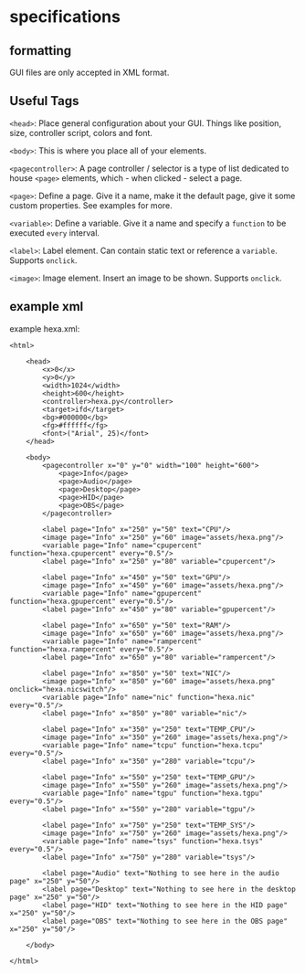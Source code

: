 # specifications

## formatting
GUI files are only accepted in XML format.


## Useful Tags
`<head>`:
    Place general configuration about your GUI. Things like position, size, controller script, colors and font.

`<body>`:
    This is where you place all of your elements.

`<pagecontroller>`:
    A page controller / selector is a type of list dedicated to house `<page>` elements, which - when clicked - select a page.

`<page>`:
    Define a page. Give it a name, make it the default page, give it some custom properties. See examples for more.

`<variable>`:
    Define a variable. Give it a name and specify a `function` to be executed `every` interval.

`<label>`:
    Label element. Can contain static text or reference a `variable`. Supports `onclick`.

`<image>`:
    Image element. Insert an image to be shown. Supports `onclick`.




## example xml
example hexa.xml:

    <html>

        <head>
            <x>0</x>
            <y>0</y>
            <width>1024</width>
            <height>600</height>
            <controller>hexa.py</controller>
            <target>ifd</target>
            <bg>#000000</bg>
            <fg>#ffffff</fg>
            <font>("Arial", 25)</font>
        </head>

        <body>
            <pagecontroller x="0" y="0" width="100" height="600">
                <page>Info</page>
                <page>Audio</page>
                <page>Desktop</page>
                <page>HID</page>
                <page>OBS</page>
            </pagecontroller>
            
            <label page="Info" x="250" y="50" text="CPU"/>
            <image page="Info" x="250" y="60" image="assets/hexa.png"/>
            <variable page="Info" name="cpupercent" function="hexa.cpupercent" every="0.5"/>
            <label page="Info" x="250" y="80" variable="cpupercent"/>
            
            <label page="Info" x="450" y="50" text="GPU"/>
            <image page="Info" x="450" y="60" image="assets/hexa.png"/>
            <variable page="Info" name="gpupercent" function="hexa.gpupercent" every="0.5"/>
            <label page="Info" x="450" y="80" variable="gpupercent"/>

            <label page="Info" x="650" y="50" text="RAM"/>
            <image page="Info" x="650" y="60" image="assets/hexa.png"/>
            <variable page="Info" name="rampercent" function="hexa.rampercent" every="0.5"/>
            <label page="Info" x="650" y="80" variable="rampercent"/>

            <label page="Info" x="850" y="50" text="NIC"/>
            <image page="Info" x="850" y="60" image="assets/hexa.png" onclick="hexa.nicswitch"/>
            <variable page="Info" name="nic" function="hexa.nic" every="0.5"/>
            <label page="Info" x="850" y="80" variable="nic"/>

            <label page="Info" x="350" y="250" text="TEMP_CPU"/>
            <image page="Info" x="350" y="260" image="assets/hexa.png"/>
            <variable page="Info" name="tcpu" function="hexa.tcpu" every="0.5"/>
            <label page="Info" x="350" y="280" variable="tcpu"/>
            
            <label page="Info" x="550" y="250" text="TEMP_GPU"/>
            <image page="Info" x="550" y="260" image="assets/hexa.png"/>
            <variable page="Info" name="tgpu" function="hexa.tgpu" every="0.5"/>
            <label page="Info" x="550" y="280" variable="tgpu"/>

            <label page="Info" x="750" y="250" text="TEMP_SYS"/>
            <image page="Info" x="750" y="260" image="assets/hexa.png"/>
            <variable page="Info" name="tsys" function="hexa.tsys" every="0.5"/>
            <label page="Info" x="750" y="280" variable="tsys"/>

            <label page="Audio" text="Nothing to see here in the audio page" x="250" y="50"/>
            <label page="Desktop" text="Nothing to see here in the desktop page" x="250" y="50"/>
            <label page="HID" text="Nothing to see here in the HID page" x="250" y="50"/>
            <label page="OBS" text="Nothing to see here in the OBS page" x="250" y="50"/>

        </body>

    </html>